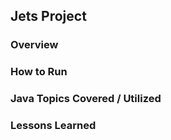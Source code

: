## Jets Project

### Overview

### How to Run

### Java Topics Covered / Utilized

### Lessons Learned
